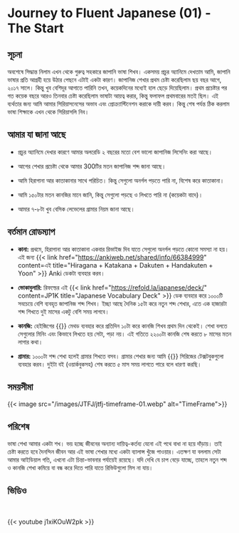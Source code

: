 # Journey to Fluent Japanese (01) - The Start


## সূচনা

অবশেষে সিদ্ধান্ত নিলাম এখন থেকে গুরুত্ব সহকারে জাপানি ভাষা শিখব। একসময় প্রচুর অ্যানিমে দেখতাম আমি, জাপানি ভাষার প্রতি আগ্রহী হয়ে উঠার পেছনে এটাই একটা কারণ। জাপানিজ শেখার প্রথম চেষ্টা করেছিলাম ছয় বছর আগে, ২০১৭ সালে। কিন্তু খুব বেশিদূর আগাতে পারিনি তখন, কয়েকদিনের মধ্যেই হাল ছেড়ে দিয়েছিলাম। প্রথম প্রচেষ্টার পর গত কয়েক বছরে আরও তিনবার চেষ্টা করেছিলাম ভাষাটা আয়ত্ব করার, কিন্তু ফলাফল প্রথমবারের মতই ছিল। এই ব্যর্থতার জন্য আমি আমার সিরিয়াসনেসের অভাব এবং প্রোক্র্যাস্টিনেশন করাকে দায়ী করব। কিন্তু শেষ পর্যন্ত ঠিক করলাম ভাষা শিক্ষাকে এখন থেকে সিরিয়াসলি নিব।

## আমার যা জানা আছে

- প্রচুর অ্যানিমে দেখার কারণে আমার অলরেডি ২ বছরের মতো বেশ ভালো জাপানিজ লিসেনিং করা আছে।

- আগের শেখার প্রচেষ্টা থেকে আমার 300টির মতন জাপানিজ শব্দ জানা আছে।

- আমি হিরাগানা আর কাতাকানার সাথে পরিচিত। কিন্তু সেগুলো অনর্গল পড়তে পারি না, বিশেষ করে কাতাকানা।

- আমি ১৫০টার মতন কানজির মানে জানি, কিন্তু সেগুলো পড়ছে ও লিখতে পারি না (কয়েকটা বাদে)।

- আমার ৭-৮টা খুব বেসিক লেভেলের গ্রামার নিয়ম জানা আছে।

## বর্তমান রোডম্যাপ

- **কানা:** প্রথমে, হিরাগানা আর কাতাকানা একবার রিভাইজ দিব যাতে সেগুলো অনর্গল পড়তে কোনো সমস্যা না হয়। এই জন্য {{< link href="https://ankiweb.net/shared/info/66384999" content=এই title="Hiragana + Katakana + Dakuten + Handakuten + Yoon" >}} Anki ডেকটা ব্যবহার করব।

- **ভোকাবুলারি:** রিফল্ডের এই {{< link href="https://refold.la/japanese/deck/" content=JP1K title="Japanese Vocabulary Deck" >}} ডেক ব্যবহার করে ১০০০টি সবচেয়ে বেশি ব্যবহৃত জাপানিজ শব্দ শিখব। ইচ্ছা আছে দৈনিক ১৫টা করে নতুন শব্দ শেখার, এতে এক হাজারটা শব্দ শিখতে দুই মাসের একটু বেশি সময় লাগবে।

- **কানজি:** হেইজিগের {{<link href="https://en.wikipedia.org/wiki/Remembering_the_Kanji_and_Remembering_the_Hanzi" content=RTK title="Remembering the Kanji">}} মেথড ব্যবহার করে প্রতিদিন ১০টা করে কানজি শিখব প্রথম দিন থেকেই। শেখা বলতে সেগুলোর মিনিং এবং কিভাবে লিখতে হয় সেটা, পড়া নয়। এই গতিতে ২২০০টা কানজি শেষ করতে ৮ মাসের মতন লাগার কথা।

- **গ্রামার:** ১০০০টা শব্দ শেখা হলেই গ্রামার শিখতে বসব। গ্রামার শেখার জন্য আমি {{<link href="https://genki3.japantimes.co.jp/en/intro/" content=Genki title="A Look at GENKI">}} সিরিজের টেক্সটবুকগুলো ব্যবহার করব। দুইটা বই (ওয়ার্কবুকসহ) শেষ করতে ৫ মাস সময় লাগতে পারে বলে ধারণা করছি।

## সময়সীমা

{{< image src="/images/JTFJ/jtfj-timeframe-01.webp" alt="TimeFrame">}}

## পরিশেষ

ভাষা শেখা আমার একটা শখ। ভয় হচ্ছে জীবনের অন্যান্য দায়িত্ব-কর্তব্য যেনো এই পথে বাধা না হয়ে দাঁড়ায়। তাই চেষ্টা করতে হবে দৈনন্দিন জীবন আর এই ভাষা শেখার মধ্যে একটা ব্যালান্স খুঁজে পাওয়ার। এতক্ষণ যা বললাম সেটা আমার আইডিয়াল গতি, এখনো এটা চিন্তা-ভাবনার পর্যায়েই রয়েছে। যদি দেখি যে চাপ বেড়ে যাচ্ছে, তাহলে নতুন শব্দ ও কানজি শেখা কমিয়ে বা বন্ধ করে দিতে পারি যাতে রিভিউগুলো মিস না যায়। 

## ভিডিও

<br>

{{< youtube j1xiKOuW2pk >}}
